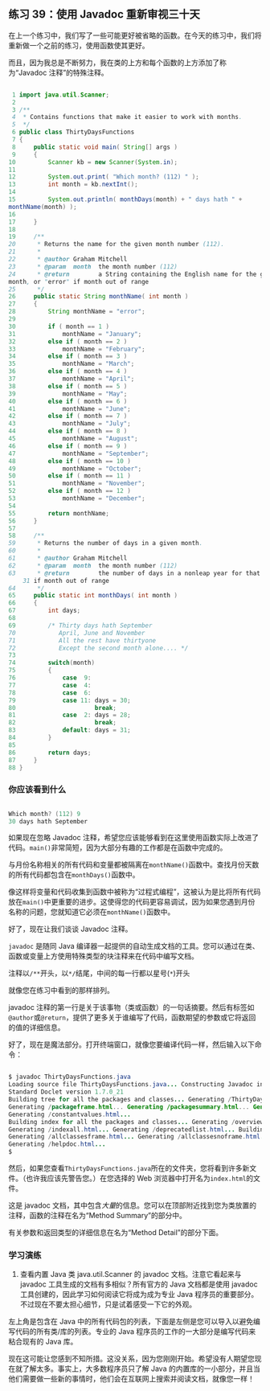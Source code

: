 ## 练习 39：使用 Javadoc 重新审视三十天

在上一个练习中，我们写了一些可能更好被省略的函数。在今天的练习中，我们将重新做一个之前的练习，使用函数使其更好。

而且，因为我总是不断努力，我在类的上方和每个函数的上方添加了称为“Javadoc 注释”的特殊注释。

```java

 1 import java.util.Scanner;
 2 
 3 /**
 4  * Contains functions that make it easier to work with months.
 5  */
 6 public class ThirtyDaysFunctions
 7 {
 8     public static void main( String[] args )
 9     {
10         Scanner kb = new Scanner(System.in);
11 
12         System.out.print( "Which month? (1­12) " );
13         int month = kb.nextInt();
14 
15         System.out.println( monthDays(month) + " days hath " + 
monthName(month) );
16 
17     }
18 
19     /**
20      * Returns the name for the given month number (1­12).
21      *
22      * @author Graham Mitchell
23      * @param  month  the month number (1­12)
24      * @return        a String containing the English name for the given 
month, or "error" if month out of range
25      */
26     public static String monthName( int month )
27     {
28         String monthName = "error";
29 
30         if ( month == 1 )
31             monthName = "January";
32         else if ( month == 2 )
33             monthName = "February";
34         else if ( month == 3 )
35             monthName = "March";
36         else if ( month == 4 )
37             monthName = "April";
38         else if ( month == 5 )
39             monthName = "May";
40         else if ( month == 6 )
41             monthName = "June";
42         else if ( month == 7 )
43             monthName = "July";
44         else if ( month == 8 )
45             monthName = "August";
46         else if ( month == 9 )
47             monthName = "September";
48         else if ( month == 10 )
49             monthName = "October";
50         else if ( month == 11 )
51             monthName = "November";
52         else if ( month == 12 )
53             monthName = "December";
54 
55         return monthName;
56     }
57 
58     /**
59      * Returns the number of days in a given month.
60      *
61      * @author Graham Mitchell
62      * @param  month  the month number (1­12)
63      * @return        the number of days in a non­leap year for that month, or
    31 if month out of range
64      */
65     public static int monthDays( int month )
66     {
67         int days;
68 
69         /* Thirty days hath September
70            April, June and November
71            All the rest have thirty­one
72            Except the second month alone.... */
73 
74         switch(month)
75         {
76             case  9:
77             case  4:
78             case  6:
79             case 11: days = 30;
80                      break;
81             case  2: days = 28;
82                      break;
83             default: days = 31;
84         }
85 
86         return days;
87     }
88 }
```

### 你应该看到什么

```java

Which month? (1­12) 9
30 days hath September
```

如果现在忽略 Javadoc 注释，希望您应该能够看到在这里使用函数实际上改进了代码。`main()`非常简短，因为大部分有趣的工作都是在函数中完成的。

与月份名称相关的所有代码和变量都被隔离在`monthName()`函数中。查找月份天数的所有代码都包含在`monthDays()`函数中。

像这样将变量和代码收集到函数中被称为“过程式编程”，这被认为是比将所有代码放在`main()`中更重要的进步。这使得您的代码更容易调试，因为如果您遇到月份名称的问题，您就知道它必须在`monthName()`函数中。

好了，现在让我们谈谈 Javadoc 注释。

`javadoc` 是随同 Java 编译器一起提供的自动生成文档的工具。您可以通过在类、函数或变量上方使用特殊类型的块注释来在代码中编写文档。

注释以`/**`开头，以`*/`结尾，中间的每一行都以星号(`*`)开头

就像您在练习中看到的那样排列。

javadoc 注释的第一行是关于该事物（类或函数）的一句话摘要。然后有标签如`@author`或`@return`，提供了更多关于谁编写了代码，函数期望的参数或它将返回的值的详细信息。

好了，现在是魔法部分。打开终端窗口，就像您要编译代码一样，然后输入以下命令：

```java

$ javadoc ThirtyDaysFunctions.java
Loading source file ThirtyDaysFunctions.java... Constructing Javadoc information...
Standard Doclet version 1.7.0_21
Building tree for all the packages and classes... Generating /ThirtyDaysFunctions.html...
Generating /package­frame.html... Generating /package­summary.html... Generating /package­tree.html...
Generating /constant­values.html...
Building index for all the packages and classes... Generating /overview­tree.html...
Generating /index­all.html... Generating /deprecated­list.html... Building index for all classes...
Generating /allclasses­frame.html... Generating /allclasses­noframe.html... Generating /index.html...
Generating /help­doc.html...
$
```

然后，如果您查看`ThirtyDaysFunctions.java`所在的文件夹，您将看到许多新文件。（也许我应该先警告您。）在您选择的 Web 浏览器中打开名为`index.html`的文件。

这是 javadoc 文档，其中包含*大量*的信息。您可以在顶部附近找到您为类放置的注释，函数的注释在名为“Method Summary”的部分中。

有关参数和返回类型的详细信息在名为“Method Detail”的部分下面。

### 学习演练

1. 查看内置 Java 类 java.util.Scanner 的 javadoc 文档。注意它看起来与 javadoc 工具生成的文档有多相似？所有官方的 Java 文档都是使用 javadoc 工具创建的，因此学习如何阅读它将成为成为专业 Java 程序员的重要部分。不过现在不要太担心细节，只是试着感受一下它的外观。

左上角是包含在 Java 中的所有代码包的列表，下面是左侧是您可以导入以避免编写代码的所有类/库的列表。专业的 Java 程序员的工作的一大部分是编写代码来粘合现有的 Java 库。

现在这可能让您感到不知所措。这没关系，因为您刚刚开始。希望没有人期望您现在就了解太多。事实上，大多数程序员只了解 Java 的内置库的一小部分，并且当他们需要做一些新的事情时，他们会在互联网上搜索并阅读文档，就像您一样！

